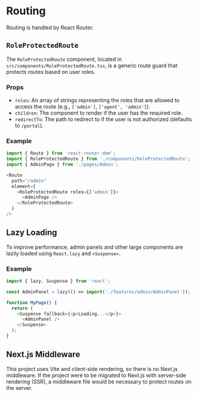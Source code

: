 # Routing

Routing is handled by React Router.

## `RoleProtectedRoute`

The `RoleProtectedRoute` component, located in `src/components/RoleProtectedRoute.tsx`, is a generic route guard that protects routes based on user roles.

### Props

-   `roles`: An array of strings representing the roles that are allowed to access the route (e.g., `['admin']`, `['agent', 'admin']`).
-   `children`: The component to render if the user has the required role.
-   `redirectTo`: The path to redirect to if the user is not authorized (defaults to `/portal`).

### Example

```typescript
import { Route } from 'react-router-dom';
import { RoleProtectedRoute } from './components/RoleProtectedRoute';
import { AdminPage } from './pages/Admin';

<Route
  path="/admin"
  element={
    <RoleProtectedRoute roles={['admin']}>
      <AdminPage />
    </RoleProtectedRoute>
  }
/>
```

## Lazy Loading

To improve performance, admin panels and other large components are lazily loaded using `React.lazy` and `<Suspense>`.

### Example

```typescript
import { lazy, Suspense } from 'react';

const AdminPanel = lazy(() => import('./features/admin/AdminPanel'));

function MyPage() {
  return (
    <Suspense fallback={<p>Loading...</p>}>
      <AdminPanel />
    </Suspense>
  );
}
```

## Next.js Middleware

This project uses Vite and client-side rendering, so there is no Next.js middleware. If the project were to be migrated to Next.js with server-side rendering (SSR), a middleware file would be necessary to protect routes on the server.
